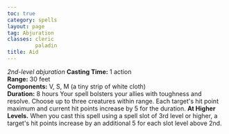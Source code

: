 ```yaml
---
toc: true
category: spells
layout: page
tag: Abjuration
classes: cleric
         paladin
title: Aid 
---
```

_2nd-level abjuration_ 
**Casting Time:** 1 action    
**Range:** 30 feet    
**Components:** V, S, M (a tiny strip of white cloth)   
**Duration:** 8 hours 
Your spell bolsters your allies with toughness and resolve. Choose up to three creatures within range. Each target's hit point maximum and current hit points increase by 5 for the duration. 
**At Higher Levels.** When you cast this spell using a spell slot of 3rd level or higher, a target's hit points increase by an additional 5 for each slot level above 2nd. 